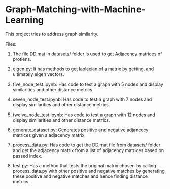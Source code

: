# Graph-Matching-with-Machine-Learning
This project tries to address graph similarity.

Files:
1. The file DD.mat in datasets/ folder is used to get Adjacency matrices of protiens.

2. eigen.py: It has methods to get laplacian of a matrix by getting, and ultimately eigen vectors.

3. five_node_test.ipynb: Has code to test a graph with 5 nodes and display similarities and other distance metrics.

4. seven_node_test.ipynb: Has code to test a graph with 7 nodes and display similarities and other distance metrics.

5. twelve_node_test.ipynb: Has code to test a graph with 12 nodes and display similarities and other distance metrics.

6. generate_dataset.py: Generates positive and negative adjancecy matrices given a adjacency matrix.

7. process_data.py: Has code to get the DD.mat file from datasets/ folder and get the adjacency matrix from a list of adjacency matrices based on passed index.

8. test.py: Has a method that tests the original matrix chosen by calling process_data.py with other positive and negative matches by generating these positive and negative matches and hence finding distance metrics.
